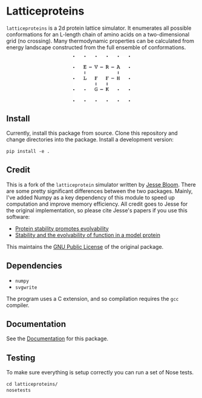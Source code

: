 # Latticeproteins

`latticeproteins` is a 2d protein lattice simulator. It enumerates all possible
conformations for an L-length chain of amino acids on a two-dimensional grid (no
crossing). Many thermodynamic properties can be calculated from energy landscape
constructed from the full ensemble of conformations.

<p align="center">
<img src="docs/_images/output_9_0.png" width="150"/>
</p>

## Install

Currently, install this package from source. Clone this repository and change
directories into the package. Install a development version:

```
pip install -e .
```

## Credit

This is a fork of the ``latticeprotein`` simulator written by [Jesse Bloom](http://research.fhcrc.org/bloom/en.html). There
are some pretty significant differences between the two packages. Mainly, I've added Numpy as a key dependency of this
module to speed up computation and improve memory efficiency. All credit goes
to Jesse for the original implementation, so please cite Jesse's papers if you use this software:

* [Protein stability promotes evolvability](http://www.ncbi.nlm.nih.gov/pubmed/16581913)
* [Stability and the evolvability of function in a model protein](http://www.ncbi.nlm.nih.gov/pubmed/15111394)

This maintains the [GNU Public License](http://www.gnu.org/licenses/gpl.html) of the original package.

## Dependencies

+ `numpy`
+ `svgwrite`

The program uses a C extension, and so compilation requires the `gcc` compiler.

## Documentation

See the [Documentation](http://latticeproteins.readthedocs.io) for this package.

## Testing

To make sure everything is setup correctly you can run a set of Nose tests.

```
cd latticeproteins/
nosetests
```
